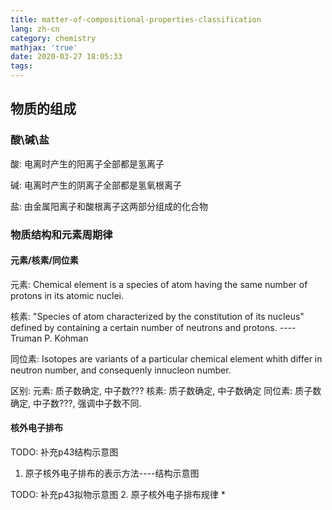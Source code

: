 ```yaml
---
title: matter-of-compositional-properties-classification
lang: zh-cn
category: chemistry
mathjax: 'true'
date: 2020-03-27 18:05:33
tags:
---
```


## 物质的组成

### 酸\碱\盐

酸: 电离时产生的阳离子全部都是氢离子

碱: 电离时产生的阴离子全部都是氢氧根离子

盐: 由金属阳离子和酸根离子这两部分组成的化合物

### 物质结构和元素周期律

#### 元素/核素/同位素

元素: Chemical element is a species of atom having the same number of protons in its atomic nuclei.

核素: "Species of atom characterized by the constitution of its nucleus" defined by containing a certain number of neutrons and protons. ---- Truman P. Kohman

同位素: Isotopes are variants of a particular chemical element whith differ in neutron number, and consequenly innucleon number.

区别:
元素: 质子数确定, 中子数???
核素: 质子数确定, 中子数确定
同位素: 质子数确定, 中子数???, 强调中子数不同.

#### 核外电子排布

TODO: 补充p43结构示意图
1. 原子核外电子排布的表示方法----结构示意图

TODO: 补充p43拟物示意图
2. 原子核外电子排布规律
* 
